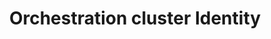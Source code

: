 ---
id: orchestration-identity
title: "Orchestration cluster Identity"
label: "Identity"
description: ""
---